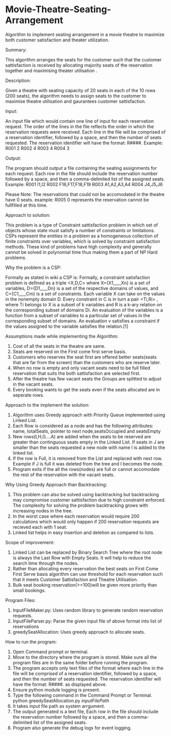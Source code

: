 # Movie-Theatre-Seating-Arrangement
Algorithm to implement seating arrangement in a movie theatre to maximize both customer satisfaction and theater utilization.

Summary: 

This algorithm arranges the seats for the customer such that the customer sattisfaction is received by allocating majority seats of the reservation together and maximising theater utilisation . 

Description: 

Given a theatre with seating capacity of 20 seats in each of the 10 rows (200 seats), the algorithm needs to assign seats to the customer to maximise theatre utilisation and gaurantees customer sattisfaction. 

Input: 

An input file which would contain one line of input for each reservation request. The order of the lines in the file reflects the order in which the reservation requests were received. Each line in the file will be comprised of a reservation identifier, followed by a space, and then the number of seats requested. The reservation identifier will have the format: R####.
Example: 
R001 2 
R002 4 
R003 4 
R004 3

Output: 

The program should output a file containing the seating assignments for each request. Each row in the file should include the reservation number followed by a space, and then a comma-delimited list of the assigned seats.
Example: 
R001 I1,I2
R002 F16,F17,F18,F19 
R003 A1,A2,A3,A4 
R004 J4,J5,J6

Please Note: The reservations that could not be accomodated in the theatre have 0 seats. 
example: R005 0 represents the reservation cannot be fullfilled at this time.

Approach to solution: 

This problem is a type of Constraint sattisfaction problem in which set of objects whose state must satisfy a number of constraints or limitations. CSPs represent the entities in a problem as a homogeneous collection of finite constraints over variables, which is solved by constraint satisfaction methods. These kind of problems have high complexity and generally cannot be solved in polynomial time thus making them a part of NP Hard problems. 

Why the problem is a CSP: 

Formally as stated in wiki a CSP is: 
Formally, a constraint satisfaction problem is defined as a triple <X,D,C> where
X={X1,,,,,,Xn} is a set of variables,
D={D1,,,,,,Dn} is a set of the respective domains of values, and
C={C1,,,,,,Cm} is a set of constraints.
Each variable X can take on the values in the nonempty domain D. Every constraint in C is in turn a pair <Ti,Ri> , where Ti belongs to X is a subset of k variables and R is a  k-ary relation on the corresponding subset of domains Di. An evaluation of the variables is a function from a subset of variables to a particular set of values in the corresponding subset of domains. An evaluation v satisfies a constraint  if the values assigned to the variable satisfies the relation.[1]


Assumptions made while implementing the Algorithm:

1. Cost of all the seats in the theatre are same. 
2. Seats are reserved on the First come first serve basis. 
3. Customers who reserves the seat first are offered better seats(seats that are far from the screen) than the customers who are reserve later. 
4. When no row is empty and only vacant seats need to be full filled reservation that suits the both sattisfaction are selected first.  
5. After the theatre has few vacant seats the Groups are splitted to adjust in the vacant seats. 
6. Every booking wants to get the seats even if the seats allocated are in seperate rows. 

Approach to the implement the solution: 

 1. Algorithm uses Greedy approach with Priority Queue implemented using Linked List.
 2. Each Row is considered as a node and has the following attributes: name, totalSeats, pointer to next node,seatsOccupied       and seatsEmpty
 3. New rows(I,H,G....A) are added when the seats to be reserved are greater than continguous seats empty in the Linked List. 
    If seats in J are smaller than the seats requested a new node with name I is added to the linked list.
 3. If the row is Full, it is removed from the List and replaced with next row. Example if J is full it was deleted from the       tree and I becomes the node.
 4. Program exits if the all the rows(nodes) are full or cannot accomodate the rest of the reservation with the vacant seats. 
 
 Why Using Greedy Approach than Backtracking: 
 1. This problem can also be solved using backtracking but backtracking may compromise customer sattisfaction due to high         constraint enforced. The complexity for solving the problem backtracking grows with increasing nodes in the tree. 
 2. In the worst case where each reservation would require 200 calculations which would only happen if 200 reservation             requests are recieved each with 1 seat.
 3. Linked list helps in easy insertion and deletion as compared to lists. 
 
 Scope of improvement: 
 1. Linked List can be replaced by Binary Search Tree where the root node is always the Last Row with Empty Seats. It will help to reduce the search time through the nodes. 
 2. Rather than allocating every reservation the best seats on First Come First Serve basis algorithm can use threshold for each reservation such that it meets Customer Sattisfaction and Theatre Utilisation. 
 3. Bulk seat booking reservation(>=100)will be given more priority than small bookings. 
 
 Program Files: 
 1. InputFileMaker.py: Uses random library to generate random reservation requests.
 2. InputFileParser.py: Parse the given input file of above format into list of reservations
 3. greedySeatAllocation: Uses greedy approach to allocate seats.

 
 How to run the program: 
 1. Open Command prompt or terminal. 
 2. Move to the directory where the program is stored. Make sure all the program files are in the same folder before running the program.
 3. The program accepts only text files of the format where each line in the file will be comprised of a reservation identifier, followed by a space, and then the number of seats requested. The reservation identifier will have the format: R####. as displayed above. 
 4. Ensure python module logging is present.
 5. Type the following command in the  Command Prompt or Terminal. 
            python greedySeatAllocation.py *inputFilePath*
6. It takes input file path as system arrgument. 
7. The output generated is a text file, Each row in the file should include the reservation number followed by a space, and then a comma-delimited list of the assigned seats.
8. Program also generate the debug logs for event logging. 

 
 
 
 
 
 
